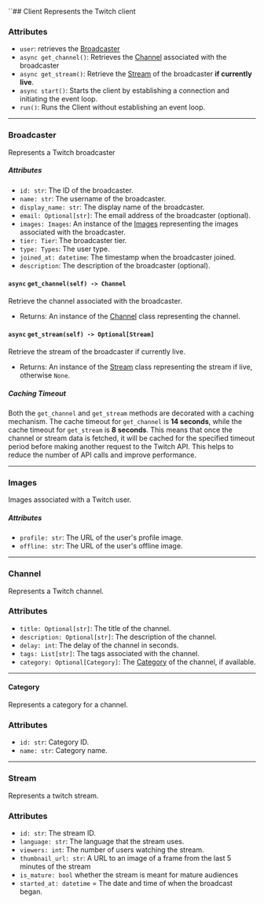 ``## Client
Represents the Twitch client
### Attributes
- `user`: retrieves the [Broadcaster](#Broadcaster)
- `async get_channel()`: Retrieves the [Channel](#Channel) associated with the broadcaster
- `async get_stream()`: Retrieve the [Stream](#Stream) of the broadcaster **if currently live**.
- `async start()`:  Starts the client by establishing a connection and initiating the event loop.
- `run()`: Runs the Client without establishing an event loop.


---
### Broadcaster
Represents a Twitch broadcaster

##### Attributes
- `id: str`: The ID of the broadcaster.
- `name: str`: The username of the broadcaster.
- `display_name: str`: The display name of the broadcaster.
- `email: Optional[str]`: The email address of the broadcaster (optional).
- `images: Images`: An instance of the [Images](#Images) representing the images associated with the broadcaster.
- `tier: Tier`: The broadcaster tier.
- `type: Types`: The user type.
- `joined_at: datetime`: The timestamp when the broadcaster joined.
- `description`: The description of the broadcaster (optional).

####  `async` `get_channel(self) -> Channel`

Retrieve the channel associated with the broadcaster.
- Returns: An instance of the [Channel](#channel) class representing the channel.

####  `async` `get_stream(self) -> Optional[Stream]`

Retrieve the stream of the broadcaster if currently live.
- Returns: An instance of the [Stream](#Stream) class representing the stream if live, otherwise `None`.

##### Caching Timeout
Both the `get_channel` and `get_stream` methods are decorated with a caching mechanism. The cache timeout for `get_channel` is **14 seconds**, while the cache timeout for `get_stream` is **8 seconds**. This means that once the channel or stream data is fetched, it will be cached for the specified timeout period before making another request to the Twitch API. This helps to reduce the number of API calls and improve performance.

---

### Images
Images associated with a Twitch user.

##### Attributes
- `profile: str`: The URL of the user's profile image.
- `offline: str`: The URL of the user's offline image.
  
---

### Channel
Represents a Twitch channel.

### Attributes
- `title: Optional[str]`: The title of the channel.
- `description: Optional[str]`: The description of the channel.
- `delay: int`: The delay of the channel in seconds.
- `tags: List[str]`: The tags associated with the channel.
- `category: Optional[Category]`: The [Category](#category) of the channel, if available.

---

#### Category
Represents a category for a channel.

### Attributes
- `id: str`: Category ID.
- `name: str`: Category name.

---

### Stream
Represents a twitch stream.

### Attributes
- `id: str`: The stream ID.
- `language: str`: The language that the stream uses.
- `viewers: int`: The number of users watching the stream.
- `thumbnail_url: str`: A URL to an image of a frame from the last 5 minutes of the stream
- `is_mature: bool` whether the stream is meant for mature audiences
- `started_at: datetime` = The date and time of when the broadcast began.
